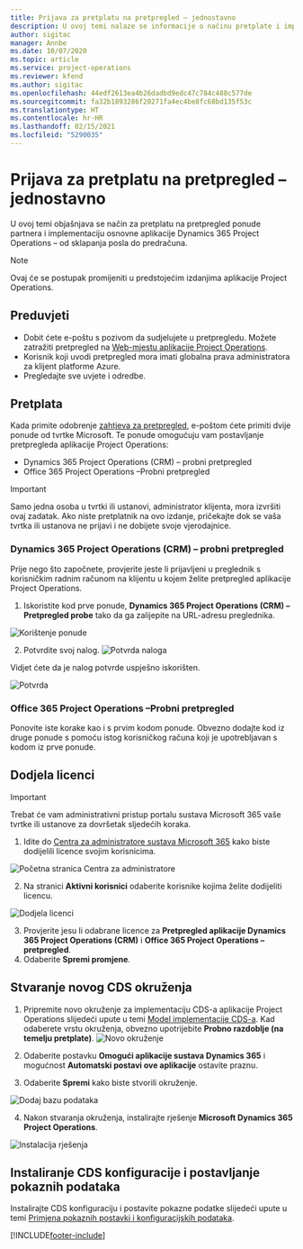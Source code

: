 ```yaml
---
title: Prijava za pretplatu na pretpregled – jednostavno
description: U ovoj temi nalaze se informacije o načinu pretplate i implementacije jednostavne aplikacije Project Operations – od sklapanja posla do predračuna.
author: sigitac
manager: Annbe
ms.date: 10/07/2020
ms.topic: article
ms.service: project-operations
ms.reviewer: kfend
ms.author: sigitac
ms.openlocfilehash: 44edf2613ea4b26dadbd9edc47c784c488c577de
ms.sourcegitcommit: fa32b1893286f20271fa4ec4be8fc68bd135f53c
ms.translationtype: HT
ms.contentlocale: hr-HR
ms.lasthandoff: 02/15/2021
ms.locfileid: "5290035"
---
```

# <a name="sign-up-for-a-preview-subscription---lite"></a>Prijava za pretplatu na pretpregled – jednostavno 

U ovoj temi objašnjava se način za pretplatu na pretpregled ponude partnera i implementaciju osnovne aplikacije Dynamics 365 Project Operations – od sklapanja posla do predračuna.

> [!NOTE]
> Ovaj će se postupak promijeniti u predstojećim izdanjima aplikacije Project Operations.

## <a name="prerequisites"></a>Preduvjeti

- Dobit ćete e-poštu s pozivom da sudjelujete u pretpregledu. Možete zatražiti pretpregled na [Web-mjestu aplikacije Project Operations](https://dynamics.microsoft.com/en-us/project-operations/overview/).
- Korisnik koji uvodi pretpregled mora imati globalna prava administratora za klijent platforme Azure.
- Pregledajte sve uvjete i odredbe.

## <a name="subscribe"></a>Pretplata

Kada primite odobrenje [zahtjeva za pretpregled](https://forms.office.com/FormsPro/Pages/ResponsePage.aspx?id=v4j5cvGGr0GRqy180BHbR56j8lZs0FdAvwT75_WNFyxUMkRDV1NYQU5TNjE2VjhKOVBUNVg2R0s1NC4u), e-poštom ćete primiti dvije ponude od tvrtke Microsoft. Te ponude omogućuju vam postavljanje pretpregleda aplikacije Project Operations:

- Dynamics 365 Project Operations (CRM) – probni pretpregled
- Office 365 Project Operations –Probni pretpregled

> [!IMPORTANT]
> Samo jedna osoba u tvrtki ili ustanovi, administrator klijenta, mora izvršiti ovaj zadatak. Ako niste pretplatnik na ovo izdanje, pričekajte dok se vaša tvrtka ili ustanova ne prijavi i ne dobijete svoje vjerodajnice.

### <a name="dynamics-365-project-operations-crm---preview-trial"></a>Dynamics 365 Project Operations (CRM) – probni pretpregled 

Prije nego što započnete, provjerite jeste li prijavljeni u preglednik s korisničkim radnim računom na klijentu u kojem želite pretpregled aplikacije Project Operations.

1. Iskoristite kod prve ponude, **Dynamics 365 Project Operations (CRM) – Pretpregled probe** tako da ga zalijepite na URL-adresu preglednika.

![Korištenje ponude](./media/16RedeemFirstOfferNew.png)

2. Potvrdite svoj nalog.
![Potvrda naloga](./media/17ConfirmOrderNew.png)

Vidjet ćete da je nalog potvrde uspješno iskorišten.

![Potvrda](./media/18OrderConfirmationNew.png)

### <a name="office-365-project-operations---preview-trial"></a>Office 365 Project Operations –Probni pretpregled

Ponovite iste korake kao i s prvim kodom ponude. Obvezno dodajte kod iz druge ponude s pomoću istog korisničkog računa koji je upotrebljavan s kodom iz prve ponude.

## <a name="assign-licenses"></a>Dodjela licenci

> [!IMPORTANT]
> Trebat će vam administrativni pristup portalu sustava Microsoft 365 vaše tvrtke ili ustanove za dovršetak sljedećih koraka.


1. Idite do [Centra za administratore sustava Microsoft 365](https://portal.office.com/) kako biste dodijelili licence svojim korisnicima.

![Početna stranica Centra za administratore](./media/14AdminPortal.png)

2. Na stranici **Aktivni korisnici** odaberite korisnike kojima želite dodijeliti licencu.

![Dodjela licenci](./media/15AssignLicenses.png)

3. Provjerite jesu li odabrane licence za **Pretpregled aplikacije Dynamics 365 Project Operations (CRM)** i **Office 365 Project Operations – pretpregled**. 
4. Odaberite **Spremi promjene**.

## <a name="create-a-new-cds-environment"></a>Stvaranje novog CDS okruženja

1. Pripremite novo okruženje za implementaciju CDS-a aplikacije Project Operations slijedeći upute u temi [Model implementacije CDS-a](lite-deployment.md). Kad odaberete vrstu okruženja, obvezno upotrijebite **Probno razdoblje (na temelju pretplate)**.
![Novo okruženje](./media/19CreateEnvironment.png)

2. Odaberite postavku **Omogući aplikacije sustava Dynamics 365** i mogućnost **Automatski postavi ove aplikacije** ostavite praznu.  
3. Odaberite **Spremi** kako biste stvorili okruženje.

![Dodaj bazu podataka](./media/20CreateEnvironment1.png)

4. Nakon stvaranja okruženja, instalirajte rješenje **Microsoft Dynamics 365 Project Operations**. 

![Instalacija rješenja](./media/21InstallSolution.png)

## <a name="install-a-cds-configuration-and-setup-demo-data"></a>Instaliranje CDS konfiguracije i postavljanje pokaznih podataka

Instalirajte CDS konfiguraciju i postavite pokazne podatke slijedeći upute u temi [Primjena pokaznih postavki i konfiguracijskih podataka](lite-apply-demo-setup-config-data.md).


[!INCLUDE[footer-include](../includes/footer-banner.md)]